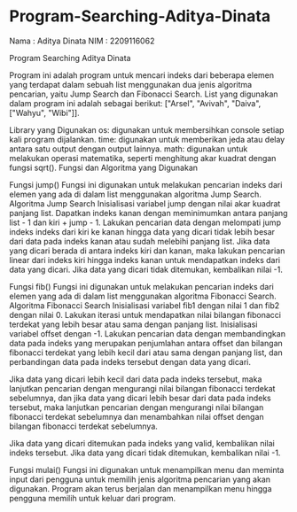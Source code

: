 # Program-Searching-Aditya-Dinata
Nama : Aditya Dinata
NIM : 2209116062

Program Searching Aditya Dinata

Program ini adalah program untuk mencari indeks dari beberapa elemen yang terdapat dalam sebuah list menggunakan dua jenis algoritma pencarian, yaitu Jump Search dan Fibonacci Search. List yang digunakan dalam program ini adalah sebagai berikut: ["Arsel", "Avivah", "Daiva", ["Wahyu", "Wibi"]].

Library yang Digunakan
os: digunakan untuk membersihkan console setiap kali program dijalankan.
time: digunakan untuk memberikan jeda atau delay antara satu output dengan output lainnya.
math: digunakan untuk melakukan operasi matematika, seperti menghitung akar kuadrat dengan fungsi sqrt().
Fungsi dan Algoritma yang Digunakan

Fungsi jump()
Fungsi ini digunakan untuk melakukan pencarian indeks dari elemen yang ada di dalam list menggunakan algoritma Jump Search.
Algoritma Jump Search
Inisialisasi variabel jump dengan nilai akar kuadrat panjang list.
Dapatkan indeks kanan dengan meminimumkan antara panjang list - 1 dan kiri + jump - 1.
Lakukan pencarian data dengan melompati jump indeks indeks dari kiri ke kanan hingga data yang dicari tidak lebih besar dari data pada indeks kanan atau sudah melebihi panjang list.
Jika data yang dicari berada di antara indeks kiri dan kanan, maka lakukan pencarian linear dari indeks kiri hingga indeks kanan untuk mendapatkan indeks dari data yang dicari.
Jika data yang dicari tidak ditemukan, kembalikan nilai -1.

Fungsi fib()
Fungsi ini digunakan untuk melakukan pencarian indeks dari elemen yang ada di dalam list menggunakan algoritma Fibonacci Search.
Algoritma Fibonacci Search
Inisialisasi variabel fib1 dengan nilai 1 dan fib2 dengan nilai 0.
Lakukan iterasi untuk mendapatkan nilai bilangan fibonacci terdekat yang lebih besar atau sama dengan panjang list.
Inisialisasi variabel offset dengan -1.
Lakukan pencarian data dengan membandingkan data pada indeks yang merupakan penjumlahan antara offset dan bilangan fibonacci terdekat yang lebih kecil dari atau sama dengan panjang list, dan perbandingan data pada indeks tersebut dengan data yang dicari.

Jika data yang dicari lebih kecil dari data pada indeks tersebut, maka lanjutkan pencarian dengan mengurangi nilai bilangan fibonacci terdekat sebelumnya, dan jika data yang dicari lebih besar dari data pada indeks tersebut, maka lanjutkan pencarian dengan mengurangi nilai bilangan fibonacci terdekat sebelumnya dan menambahkan nilai offset dengan bilangan fibonacci terdekat sebelumnya.

Jika data yang dicari ditemukan pada indeks yang valid, kembalikan nilai indeks tersebut.
Jika data yang dicari tidak ditemukan, kembalikan nilai -1.

Fungsi mulai()
Fungsi ini digunakan untuk menampilkan menu dan meminta input dari pengguna untuk memilih jenis algoritma pencarian yang akan digunakan. Program akan terus berjalan dan menampilkan menu hingga pengguna memilih untuk keluar dari program.
